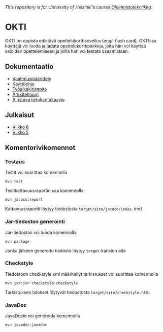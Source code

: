 *This repository is for University of Helsinki's course [Ohjelmistotekniikka](https://github.com/mluukkai/ohjelmistotekniikka-kevat2019)*.

# OKTI

OKTI on oppista edistävä opettelukorttisovellus (*engl.* flash card). OKTIssa käyttäjä voi luoda ja ladata opettelukorttipakkoja, joita hän voi käyttää asioiden opettelemiseen ja joilla hän voi testata osaamistaan.

## Dokumentaatio

* [Vaatimusmäärittely](https://github.com/Kalakuh/ohte/blob/master/dokumentaatio/vaatimusmaarittely.md)
* [Käyttöohje](https://github.com/Kalakuh/ohte/blob/master/dokumentaatio/kayttoohje.md)
* [Työaikakirjanpito](https://github.com/Kalakuh/ohte/blob/master/dokumentaatio/tuntikirjanpito.md)
* [Arkkitehtuuri](https://github.com/Kalakuh/ohte/blob/master/dokumentaatio/arkkitehtuuri.md)
* [Alustava tietokantakaavio](https://github.com/Kalakuh/ohte/blob/master/dokumentaatio/relation.png)

## Julkaisut

* [Viikko 6](https://github.com/Kalakuh/ohte/releases/tag/viikko6)
* [Viikko 5](https://github.com/Kalakuh/ohte/releases/tag/viikko5)

## Komentorivikomennot

### Testaus

Testit voi suorittaa komennolla

```
mvn test
```

Testikattavuusraportin saa komennolla

```
mvn jacoco:report
```

Kattavuusraportti löytyy tiedostosta `target/site/jacoco/index.html`

### Jar-tiedoston generointi

Jar-tiedoston voi luoda komennolla

```
mvn package
```

Jonka jälkeen generoitu tiedosto löytyy `target`-kansion alta

### Checkstyle

Tiedostoon checkstyle.xml määritellyt tarkistukset voi suorittaa komennolla 

```
mvn jxr:jxr checkstyle:checkstyle
```

Tarkistuksen tulokset löytyvät tiedostosta `target/site/checkstyle.html`

### JavaDoc

JavaDocin voi generoida komennolla

```
mvn javadoc:javadoc
```
